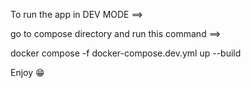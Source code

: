 To run the app in DEV MODE ==> 

go to compose directory and run this command ==> 

docker compose -f docker-compose.dev.yml up --build

Enjoy 😁